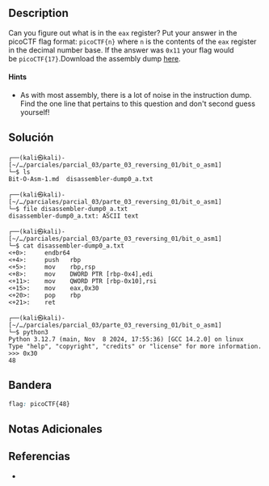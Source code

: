 ## Description

Can you figure out what is in the `eax` register? Put your answer in the picoCTF flag format: `picoCTF{n}` where `n` is the contents of the `eax` register in the decimal number base. If the answer was `0x11` your flag would be `picoCTF{17}`.Download the assembly dump [here](https://artifacts.picoctf.net/c/509/disassembler-dump0_a.txt).
#### Hints
- As with most assembly, there is a lot of noise in the instruction dump. Find the one line that pertains to this question and don't second guess yourself!
## Solución

```shell
┌──(kali㉿kali)-[~/…/parciales/parcial_03/parte_03_reversing_01/bit_o_asm1]
└─$ ls
Bit-O-Asm-1.md  disassembler-dump0_a.txt
                                                                                                            
┌──(kali㉿kali)-[~/…/parciales/parcial_03/parte_03_reversing_01/bit_o_asm1]
└─$ file disassembler-dump0_a.txt 
disassembler-dump0_a.txt: ASCII text
                                                                                                            
┌──(kali㉿kali)-[~/…/parciales/parcial_03/parte_03_reversing_01/bit_o_asm1]
└─$ cat disassembler-dump0_a.txt 
<+0>:     endbr64 
<+4>:     push   rbp
<+5>:     mov    rbp,rsp
<+8>:     mov    DWORD PTR [rbp-0x4],edi
<+11>:    mov    QWORD PTR [rbp-0x10],rsi
<+15>:    mov    eax,0x30
<+20>:    pop    rbp
<+21>:    ret
                                                                                                            
┌──(kali㉿kali)-[~/…/parciales/parcial_03/parte_03_reversing_01/bit_o_asm1]
└─$ python3         
Python 3.12.7 (main, Nov  8 2024, 17:55:36) [GCC 14.2.0] on linux
Type "help", "copyright", "credits" or "license" for more information.
>>> 0x30
48

```

## Bandera
```css
flag: picoCTF{48}
```
## Notas Adicionales

## Referencias
- 